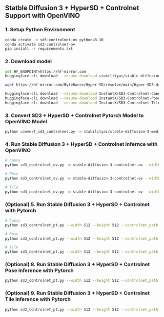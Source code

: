 ## Statble Diffusion 3 + HyperSD + Controlnet Support with OpenVINO

### 1. Setup Python Environment
```bash
conda create -n sd3-controlnet-ov python=3.10
conda activate sd3-controlnet-ov
pip install -r requirements.txt
```

### 2. Download model
```bash
set HF_ENDPOINT=https://hf-mirror.com
huggingface-cli download --resume-download stabilityai/stable-diffusion-3-medium-diffusers --local-dir stabilityai/stable-diffusion-3-medium-diffusers

wget https://hf-mirror.com/ByteDance/Hyper-SD/resolve/main/Hyper-SD3-4steps-CFG-lora.safetensors -P Hyper-SD

huggingface-cli download --resume-download InstantX/SD3-Controlnet-Canny --local-dir InstantX/SD3-Controlnet-Canny
huggingface-cli download --resume-download InstantX/SD3-Controlnet-Pose --local-dir InstantX/SD3-Controlnet-Pose
huggingface-cli download --resume-download InstantX/SD3-Controlnet-Tile --local-dir InstantX/SD3-Controlnet-Tile
```

### 3. Convert SD3 + HyperSD + Controlnet Pytorch Model to OpenVINO Model
```bash
python convert_sd3_controlnet.py -m stabilityai/stable-diffusion-3-medium-diffusers -l Hyper-SD/Hyper-SD3-4steps-CFG-lora.safetensors -c InstantX --use_t5_int4
```

### 4. Run Stable Diffusion 3 + HyperSD + Controlnet Infernce with OpenVINO
```bash
# Canny
python sd3_controlnet_ov.py -m stable-diffusion-3-controlnet-ov --width 512 --height 512 --controlnet_type canny --image_path assets/canny.jpg --device GPU --use_t5_int4

# Pose
python sd3_controlnet_ov.py -m stable-diffusion-3-controlnet-ov --width 512 --height 512 --controlnet_type pose --image_path assets/pose.jpg --device GPU --use_t5_int4

# Tile
python sd3_controlnet_ov.py -m stable-diffusion-3-controlnet-ov --width 512 --height 512 --controlnet_type tile --image_path assets/tile.jpg --device GPU --use_t5_int4
```

### (Optional) 5. Run Stable Diffusion 3 + HyperSD + Controlnet with Pytorch
```bash
# Canny
python sd3_controlnet_pt.py --width 512 --height 512 --controlnet_path InstantX/SD3-Controlnet-Canny --image_path assets/canny.jpg

# Pose
python sd3_controlnet_pt.py --width 512 --height 512 --controlnet_path InstantX/SD3-Controlnet-Pose --image_path assets/pose.jpg

# Tile
python sd3_controlnet_pt.py --width 512 --height 512 --controlnet_path InstantX/SD3-Controlnet-Tile --image_path assets/tile.jpg
```

### (Optional) 8. Run Stable Diffusion 3 + HyperSD + Controlnet Pose Inference with Pytorch
```bash
python sd3_controlnet_pt.py --width 512 --height 512 --controlnet_path InstantX/SD3-Controlnet-Pose --image_path assets/pose.jpg
```

### (Optional) 9. Run Stable Diffusion 3 + HyperSD + Controlnet Tile Inference with Pytorch
```bash
python sd3_controlnet_pt.py --width 512 --height 512 --controlnet_path InstantX/SD3-Controlnet-Tile --image_path assets/tile.jpg
```

